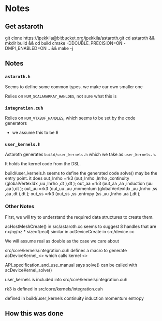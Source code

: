 # Notes

## Get astaroth

git clone https://jpekkila@bitbucket.org/jpekkila/astaroth.git
cd astaroth && mkdir build && cd build
cmake -DDOUBLE_PRECISION=ON -DMPI_ENABLED=ON .. && make -j

## Notes


### `astaroth.h`

Seems to define some common types. we make our own smaller one

Relies on `NUM_SCALARARRAY_HANLDES`, not sure what this is

### `integration.cuh`

Relies on `NUM_VTXBUF_HANDLES`, which seems to be set by the code generators

* we assume this to be 8


### `user_kernels.h`

Astaroth generates `build/user_kernels.h` which we take as `user_kernels.h`.

It holds the kernel code from the DSL.

build/user_kernels.h seems to define the generated code
solve() may be the entry point. it does 
out_lnrho =rk3 (out_lnrho ,lnrho ,continuity (globalVertexIdx ,uu ,lnrho ,dt ),dt );
out_aa =rk3 (out_aa ,aa ,induction (uu ,aa ),dt );
out_uu =rk3 (out_uu ,uu ,momentum (globalVertexIdx ,uu ,lnrho ,ss ,aa ,dt ),dt );
out_ss =rk3 (out_ss ,ss ,entropy (ss ,uu ,lnrho ,aa ),dt );


### Other Notes

First, we will try to understand the required data structures to create them.

acHostMeshCreate() in src/astaroth.cc seems to suggest 8 handles that are nx/ny/nz * sizeof(real)
similar in acDeviceCreate in src/device.cc

We will assume real as double as the case we care about

src/core/kernels/integration.cuh defines a macro to generate
acDeviceKernel_<> which calls kernel <>

API_specification_and_use_manual says
solve() can be called with acDeviceKernel_solve()



user_kernels is included into src/core/kernels/integration.cuh

rk3 is defined in src/core/kernels/integration.cuh

defined in build/user_kernels
continuity
induction
momentum
entropy


## How this was done





